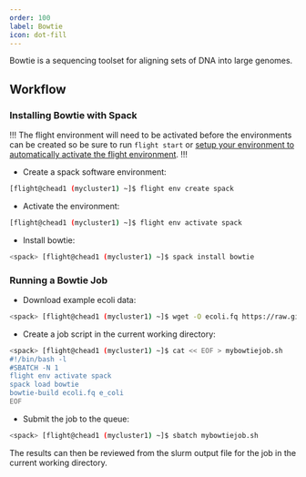 ```yaml
---
order: 100
label: Bowtie
icon: dot-fill
---
```


Bowtie is a sequencing toolset for aligning sets of DNA into large genomes.

## Workflow

### Installing Bowtie with Spack

!!!
The flight environment will need to be activated before the environments can be created so be sure to run `flight start` or [setup your environment to automatically activate the flight environment](/hpc_environment_usage/flight_overview/flight_system/#activating-the-flight-system).
!!!

- Create a spack software environment:

```bash
[flight@chead1 (mycluster1) ~]$ flight env create spack
```

- Activate the environment:

```bash
[flight@chead1 (mycluster1) ~]$ flight env activate spack
```
- Install bowtie:

```bash
<spack> [flight@chead1 (mycluster1) ~]$ spack install bowtie
```
### Running a Bowtie Job

- Download example ecoli data:

```bash
<spack> [flight@chead1 (mycluster1) ~]$ wget -O ecoli.fq https://raw.githubusercontent.com/BenLangmead/bowtie/master/reads/e_coli_1000.fq
```

- Create a job script in the current working directory:

```bash
<spack> [flight@chead1 (mycluster1) ~]$ cat << EOF > mybowtiejob.sh
#!/bin/bash -l
#SBATCH -N 1
flight env activate spack
spack load bowtie
bowtie-build ecoli.fq e_coli
EOF
```

- Submit the job to the queue:

```bash
<spack> [flight@chead1 (mycluster1) ~]$ sbatch mybowtiejob.sh
```

The results can then be reviewed from the slurm output file for the job in the current working directory. 
